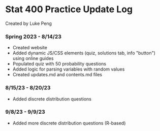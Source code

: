# Stat 400 Practice Update Log
Created by Luke Peng

### Spring 2023 - 8/14/23
- Created website
- Added dynamic JS/CSS elements (quiz, solutions tab, info "button") using online guides
- Populated quiz with 50 probability questions
- Added logic for parsing variables with random values
- Created updates.md and contents.md files

### 8/15/23 - 8/20/23
- Added discrete distribution questions

### 9/8/23 - 9/9/23
- Added more discrete distribution questions (R-based)